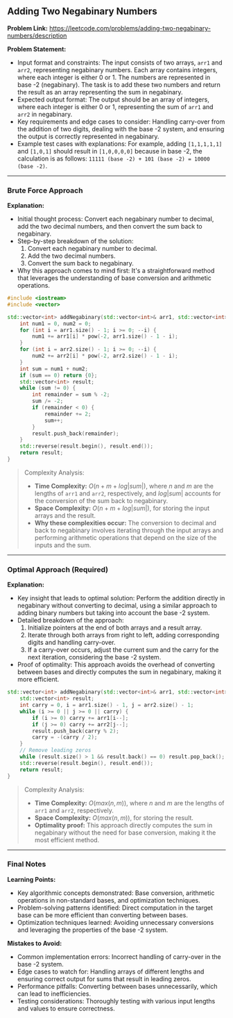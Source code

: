 ## Adding Two Negabinary Numbers
**Problem Link:** https://leetcode.com/problems/adding-two-negabinary-numbers/description

**Problem Statement:**
- Input format and constraints: The input consists of two arrays, `arr1` and `arr2`, representing negabinary numbers. Each array contains integers, where each integer is either 0 or 1. The numbers are represented in base -2 (negabinary). The task is to add these two numbers and return the result as an array representing the sum in negabinary.
- Expected output format: The output should be an array of integers, where each integer is either 0 or 1, representing the sum of `arr1` and `arr2` in negabinary.
- Key requirements and edge cases to consider: Handling carry-over from the addition of two digits, dealing with the base -2 system, and ensuring the output is correctly represented in negabinary.
- Example test cases with explanations: For example, adding `[1,1,1,1,1]` and `[1,0,1]` should result in `[1,0,0,0,0]` because in base -2, the calculation is as follows: `11111 (base -2) + 101 (base -2) = 10000 (base -2)`.

---

### Brute Force Approach
**Explanation:**
- Initial thought process: Convert each negabinary number to decimal, add the two decimal numbers, and then convert the sum back to negabinary.
- Step-by-step breakdown of the solution:
  1. Convert each negabinary number to decimal.
  2. Add the two decimal numbers.
  3. Convert the sum back to negabinary.
- Why this approach comes to mind first: It's a straightforward method that leverages the understanding of base conversion and arithmetic operations.

```cpp
#include <iostream>
#include <vector>

std::vector<int> addNegabinary(std::vector<int>& arr1, std::vector<int>& arr2) {
    int num1 = 0, num2 = 0;
    for (int i = arr1.size() - 1; i >= 0; --i) {
        num1 += arr1[i] * pow(-2, arr1.size() - 1 - i);
    }
    for (int i = arr2.size() - 1; i >= 0; --i) {
        num2 += arr2[i] * pow(-2, arr2.size() - 1 - i);
    }
    int sum = num1 + num2;
    if (sum == 0) return {0};
    std::vector<int> result;
    while (sum != 0) {
        int remainder = sum % -2;
        sum /= -2;
        if (remainder < 0) {
            remainder += 2;
            sum++;
        }
        result.push_back(remainder);
    }
    std::reverse(result.begin(), result.end());
    return result;
}
```

> Complexity Analysis:
> - **Time Complexity:** $O(n + m + log|sum|)$, where $n$ and $m$ are the lengths of `arr1` and `arr2`, respectively, and $log|sum|$ accounts for the conversion of the sum back to negabinary.
> - **Space Complexity:** $O(n + m + log|sum|)$, for storing the input arrays and the result.
> - **Why these complexities occur:** The conversion to decimal and back to negabinary involves iterating through the input arrays and performing arithmetic operations that depend on the size of the inputs and the sum.

---

### Optimal Approach (Required)
**Explanation:**
- Key insight that leads to optimal solution: Perform the addition directly in negabinary without converting to decimal, using a similar approach to adding binary numbers but taking into account the base -2 system.
- Detailed breakdown of the approach:
  1. Initialize pointers at the end of both arrays and a result array.
  2. Iterate through both arrays from right to left, adding corresponding digits and handling carry-over.
  3. If a carry-over occurs, adjust the current sum and the carry for the next iteration, considering the base -2 system.
- Proof of optimality: This approach avoids the overhead of converting between bases and directly computes the sum in negabinary, making it more efficient.

```cpp
std::vector<int> addNegabinary(std::vector<int>& arr1, std::vector<int>& arr2) {
    std::vector<int> result;
    int carry = 0, i = arr1.size() - 1, j = arr2.size() - 1;
    while (i >= 0 || j >= 0 || carry) {
        if (i >= 0) carry += arr1[i--];
        if (j >= 0) carry += arr2[j--];
        result.push_back(carry % 2);
        carry = -(carry / 2);
    }
    // Remove leading zeros
    while (result.size() > 1 && result.back() == 0) result.pop_back();
    std::reverse(result.begin(), result.end());
    return result;
}
```

> Complexity Analysis:
> - **Time Complexity:** $O(max(n, m))$, where $n$ and $m$ are the lengths of `arr1` and `arr2`, respectively.
> - **Space Complexity:** $O(max(n, m))$, for storing the result.
> - **Optimality proof:** This approach directly computes the sum in negabinary without the need for base conversion, making it the most efficient method.

---

### Final Notes
**Learning Points:**
- Key algorithmic concepts demonstrated: Base conversion, arithmetic operations in non-standard bases, and optimization techniques.
- Problem-solving patterns identified: Direct computation in the target base can be more efficient than converting between bases.
- Optimization techniques learned: Avoiding unnecessary conversions and leveraging the properties of the base -2 system.

**Mistakes to Avoid:**
- Common implementation errors: Incorrect handling of carry-over in the base -2 system.
- Edge cases to watch for: Handling arrays of different lengths and ensuring correct output for sums that result in leading zeros.
- Performance pitfalls: Converting between bases unnecessarily, which can lead to inefficiencies.
- Testing considerations: Thoroughly testing with various input lengths and values to ensure correctness.
